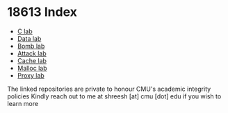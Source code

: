 # 18613 Index
- [C lab](https://github.com/notsheesh/18613-c-lab)
- [Data lab](https://github.com/notsheesh/18613-data-lab)
- [Bomb lab](https://github.com/notsheesh/18613-bomb-lab)
- [Attack lab](https://github.com/notsheesh/18613-attack-lab)
- [Cache lab](https://github.com/notsheesh/18613-cache-lab)
- [Malloc lab](https://github.com/notsheesh/18613-malloc-lab)
- [Proxy lab](https://github.com/notsheesh/18613-proxy-lab)

The linked repositories are private to honour CMU's academic integrity policies 
Kindly reach out to me at shreesh [at] cmu [dot] edu if you wish to learn more 
